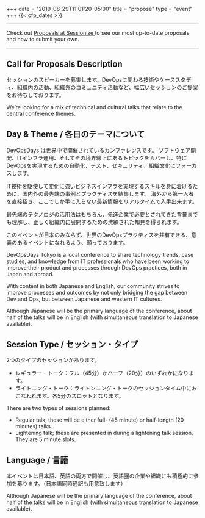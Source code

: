 +++
date = "2019-08-29T11:01:20-05:00"
title = "propose"
type = "event"
+++
  {{< cfp_dates >}}

<hr>

Check out <a href="https://sessionize.com/devopsdays-tokyo-2020/"> Proposals at Sessionize </a> to see our most up-to-date proposals and how to submit your own.
<hr>

## Call for Proposals Description

セッションのスピーカーを募集します。DevOpsに関わる技術やケーススタディ、組織内の活動、組織外のコミュニティ活動など、幅広いセッションのご提案をお待ちしております。

We’re looking for a mix of technical and cultural talks that relate to the central conference themes.

## Day & Theme / 各日のテーマについて

DevOpsDays は世界中で開催されているカンファレンスです。
ソフトウェア開発、ITインフラ運用、そしてその境界線上にあるトピックをカバーし、特にDevOpsを実現するための自動化、テスト、セキュリティ、組織文化にフォーカスします。

IT技術を駆使して変化に強いビジネスインフラを実現するスキルを身に着けるために、国内外の最先端の事例とプラクティスを結集します。
海外から第一人者を直接招き、ここでしか手に入らない最新情報をリアルタイムで入手出来ます。

最先端のテクノロジの活用法はもちろん、先進企業で必要とされてきた背景までも理解し、正しく組織内に展開するための洗練された知見を得られます。

このイベントが日本のみならず、世界のDevOpsプラクティスを共有できる、意義のあるイベントになれるよう、願っております。

DevOpsDays Tokyo is a local conference to share technology trends, case studies, and knowledge from IT professionals who have been working to improve their product and processes through DevOps practices, both in Japan and abroad.

With content in both Japanese and English, our community strives to improve processes and outcomes by not only bridging the gap between Dev and Ops, but between Japanese and western IT cultures.

Although Japanese will be the primary language of the conference, about half of the talks will be in English (with simultaneous translation to Japanese available).

## Session Type / セッション・タイプ

2つのタイプのセッションがあります。

- レギュラー・トーク：フル（45分）かハーフ（20分）のいずれかになります。
- ライトニング・トーク：ライトンニング・トークのセッションタイム中におこなわれます。各5分のスロットとなります。

There are two types of sessions planned:

- Regular talk; these will be either full- (45 minute) or half-length (20 minutes) talks.
- Lightening talk; these are presented in during a lightening talk session. They are 5 minute slots.

## Language / 言語

本イベントは日本語、英語の両方で開催し、英語圏の企業や組織にも積極的に参加を募ります。（日本語同時通訳も用意致します）

Although Japanese will be the primary language of the conference, about half of the talks will be in English (with simultaneous translation to Japanese available).

<!--
Although the primary audience for this conference is engineers, we’re looking for a mix of technical and cultural talks that relate to the central conference theme: DevOps for Japan.

There are two types of sessions planned:

- <u>Regular talk;</u> these will be either full- (45 minute) or half-length (20 minutes) talks.
- <u>Lightening talk;</u> these are presented in during a lightening talk session. They are 5 minute slots.

To submit a talk, please email <proposals-tokyo-2018@devopsdays.org>.

If you have any questions, don’t hesitate to email <organizers-tokyo-2018@devopsdays.org>.

イベントに参加されるのは、ソフトウェア技術者が主体になりますが、本イベントでのご登壇は、日本におけるDevOpsの普及を目的とした、技術的な内容のみならず、文化的な内容も募集しています。

セッションは次のような構成を考えています。

- <u>通常のセッション：</u>45分（フルセッション）もしくは20分（ハーフセッション）
- <u>ライトニングトーク：</u>ライトニングセッションを構成するもので、各々の発表は5分となります。
-->
